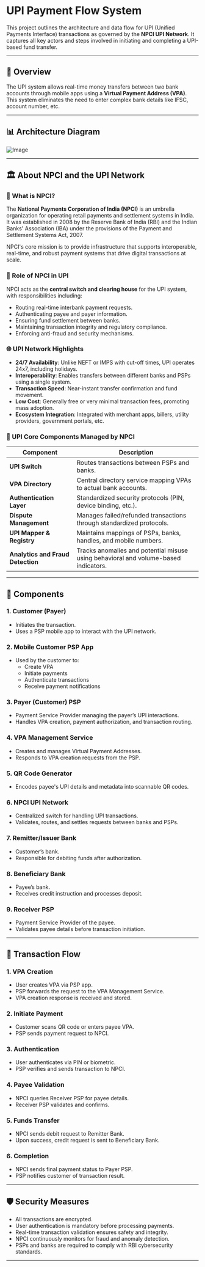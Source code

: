 # UPI Payment Flow System

This project outlines the architecture and data flow for UPI (Unified Payments Interface) transactions as governed by the **NPCI UPI Network**. It captures all key actors and steps involved in initiating and completing a UPI-based fund transfer.

---

## 📘 Overview

The UPI system allows real-time money transfers between two bank accounts through mobile apps using a **Virtual Payment Address (VPA)**. This system eliminates the need to enter complex bank details like IFSC, account number, etc.

---

## 📊 Architecture Diagram

![Image](https://github.com/user-attachments/assets/b0bceb3e-b10d-453c-9804-c491a18b7f03)

---

## 🏛 About NPCI and the UPI Network

### 🏦 What is NPCI?

The **National Payments Corporation of India (NPCI)** is an umbrella organization for operating retail payments and settlement systems in India. It was established in 2008 by the Reserve Bank of India (RBI) and the Indian Banks' Association (IBA) under the provisions of the Payment and Settlement Systems Act, 2007.

NPCI's core mission is to provide infrastructure that supports interoperable, real-time, and robust payment systems that drive digital transactions at scale.

### 🔗 Role of NPCI in UPI

NPCI acts as the **central switch and clearing house** for the UPI system, with responsibilities including:

- Routing real-time interbank payment requests.
- Authenticating payee and payer information.
- Ensuring fund settlement between banks.
- Maintaining transaction integrity and regulatory compliance.
- Enforcing anti-fraud and security mechanisms.

### 🌐 UPI Network Highlights

- **24/7 Availability**: Unlike NEFT or IMPS with cut-off times, UPI operates 24x7, including holidays.
- **Interoperability**: Enables transfers between different banks and PSPs using a single system.
- **Transaction Speed**: Near-instant transfer confirmation and fund movement.
- **Low Cost**: Generally free or very minimal transaction fees, promoting mass adoption.
- **Ecosystem Integration**: Integrated with merchant apps, billers, utility providers, government portals, etc.

### 🧠 UPI Core Components Managed by NPCI

| Component              | Description |
|------------------------|-------------|
| **UPI Switch**         | Routes transactions between PSPs and banks. |
| **VPA Directory**      | Central directory service mapping VPAs to actual bank accounts. |
| **Authentication Layer** | Standardized security protocols (PIN, device binding, etc.). |
| **Dispute Management** | Manages failed/refunded transactions through standardized protocols. |
| **UPI Mapper & Registry** | Maintains mappings of PSPs, banks, handles, and mobile numbers. |
| **Analytics and Fraud Detection** | Tracks anomalies and potential misuse using behavioral and volume-based indicators. |

---

## 🧩 Components

### 1. **Customer (Payer)**
- Initiates the transaction.
- Uses a PSP mobile app to interact with the UPI network.

### 2. **Mobile Customer PSP App**
- Used by the customer to:
  - Create VPA
  - Initiate payments
  - Authenticate transactions
  - Receive payment notifications

### 3. **Payer (Customer) PSP**
- Payment Service Provider managing the payer’s UPI interactions.
- Handles VPA creation, payment authorization, and transaction routing.

### 4. **VPA Management Service**
- Creates and manages Virtual Payment Addresses.
- Responds to VPA creation requests from the PSP.

### 5. **QR Code Generator**
- Encodes payee's UPI details and metadata into scannable QR codes.

### 6. **NPCI UPI Network**
- Centralized switch for handling UPI transactions.
- Validates, routes, and settles requests between banks and PSPs.

### 7. **Remitter/Issuer Bank**
- Customer’s bank.
- Responsible for debiting funds after authorization.

### 8. **Beneficiary Bank**
- Payee’s bank.
- Receives credit instruction and processes deposit.

### 9. **Receiver PSP**
- Payment Service Provider of the payee.
- Validates payee details before transaction initiation.

---

## 🔄 Transaction Flow

### 1. **VPA Creation**
- User creates VPA via PSP app.
- PSP forwards the request to the VPA Management Service.
- VPA creation response is received and stored.

### 2. **Initiate Payment**
- Customer scans QR code or enters payee VPA.
- PSP sends payment request to NPCI.

### 3. **Authentication**
- User authenticates via PIN or biometric.
- PSP verifies and sends transaction to NPCI.

### 4. **Payee Validation**
- NPCI queries Receiver PSP for payee details.
- Receiver PSP validates and confirms.

### 5. **Funds Transfer**
- NPCI sends debit request to Remitter Bank.
- Upon success, credit request is sent to Beneficiary Bank.

### 6. **Completion**
- NPCI sends final payment status to Payer PSP.
- PSP notifies customer of transaction result.

---

## 🛡️ Security Measures

- All transactions are encrypted.
- User authentication is mandatory before processing payments.
- Real-time transaction validation ensures safety and integrity.
- NPCI continuously monitors for fraud and anomaly detection.
- PSPs and banks are required to comply with RBI cybersecurity standards.

---
